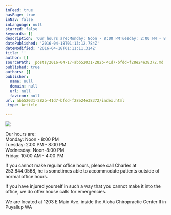 ```yaml
---
inFeed: true
hasPage: true
inNav: false
inLanguage: null
starred: false
keywords: []
description: 'Our hours are:Monday: Noon - 8:00 PMTuesday: 2:00 PM - 8:00 PMWednesday: Noon-8:00 PMFriday: 10:00 AM - 4:00 PM'
datePublished: '2016-04-18T01:13:12.784Z'
dateModified: '2016-04-18T01:11:11.314Z'
title: ''
author: []
sourcePath: _posts/2016-04-17-abb52031-282b-41d7-bfdd-f28e24e38372.md
published: true
authors: []
publisher:
  name: null
  domain: null
  url: null
  favicon: null
url: abb52031-282b-41d7-bfdd-f28e24e38372/index.html
_type: Article

---
```

![](https://the-grid-user-content.s3-us-west-2.amazonaws.com/30b3f54c-4dee-4a79-b7b8-43a242ce0365.jpg)

Our hours are:  
Monday: Noon - 8:00 PM  
Tuesday: 2:00 PM - 8:00 PM  
Wednesday: Noon-8:00 PM  
Friday: 10:00 AM - 4:00 PM

If you cannot make regular office hours, please call Charles at 253.844.0568, he is sometimes able to accommodate patients outside of normal office hours.

If you have injured yourself in such a way that you cannot make it into the office, we do offer house calls for emergencies.

We are located at 1203 E Main Ave. inside the Aloha Chiropractic Center II in Puyallup WA